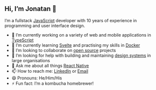 ## Hi, I’m Jonatan 👋

I’m a fullstack [JavaScript](https://en.wikipedia.org/wiki/JavaScript) developer with 10 years of experience in programming and user interface design.

- 🔭 I’m currently working on a variety of web and mobile applications in [TypeScript](https://www.typescriptlang.org/)
- 🌱 I’m currently learning [Svelte](https://svelte.dev/) and practising my skills in [Docker](https://www.docker.com/)
- 👯 I’m looking to collaborate on [open source](https://en.wikipedia.org/wiki/Open_source) projects
- 🤔 I’m looking for help with building and maintaining [design systems](https://www.designsystems.com/) in large organisations
- 💬 Ask me about all things [React Native](https://reactnative.dev/)
- 📫 How to reach me: [LinkedIn](https://www.linkedin.com/in/jonatanpettersson) or [Email](mailto:pettersson.jonatan@gmail.com)
- 😄 Pronouns: He/Him/His
- ⚡ Fun fact: I’m a kombucha homebrewer!
